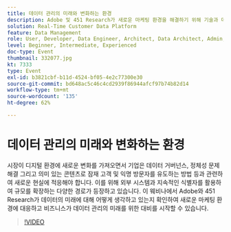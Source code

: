 ```yaml
---
title: 데이터 관리의 미래와 변화하는 환경
description: Adobe 및 451 Research가 새로운 마케팅 환경을 해결하기 위해 기술과 데이터의 미래에 대해 어떻게 생각하고 있는지 확인하고 데이터 관리의 미래를 위한 비즈니스 준비를 시작합니다.
solution: Real-Time Customer Data Platform
feature: Data Management
role: User, Developer, Data Engineer, Architect, Data Architect, Admin, Leader
level: Beginner, Intermediate, Experienced
doc-type: Event
thumbnail: 332077.jpg
kt: 7333
type: Event
exl-id: b3821cbf-b11d-4524-bf05-4e2c77300e30
source-git-commit: bd648ac5c46c4cd2939f86944afcf97b74b82d14
workflow-type: tm+mt
source-wordcount: '135'
ht-degree: 62%

---
```


# 데이터 관리의 미래와 변화하는 환경

시장이 디지털 환경에 새로운 변화를 가져오면서 기업은 데이터 거버넌스, 정체성 문제해결 그리고 의미 있는 콘텐츠로 잠재 고객 및 익명 방문자를 유도하는 방법 등과 관련하여 새로운 현실에 적응해야 합니다. 이를 위해 외부 시스템과 지속적인 식별자를 활용하여 규모를 확장하는 다양한 경로가 등장하고 있습니다. 이 웨비나에서 Adobe와 451 Research가 데이터의 미래에 대해 어떻게 생각하고 있는지 확인하여 새로운 마케팅 환경에 대응하고 비즈니스가 데이터 관리의 미래를 위한 대비를 시작할 수 있습니다.

>[!VIDEO](https://video.tv.adobe.com/v/332077/?quality=12&learn=on)
